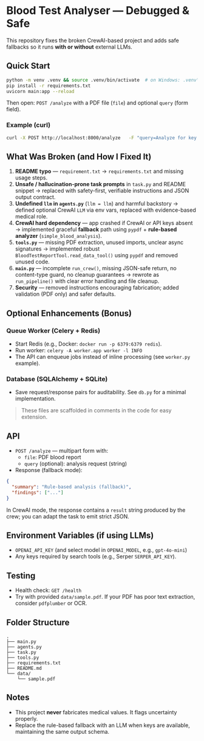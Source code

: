 # Blood Test Analyser — Debugged & Safe

This repository fixes the broken CrewAI-based project and adds safe fallbacks so it runs **with or without** external LLMs.

## Quick Start

```bash
python -m venv .venv && source .venv/bin/activate  # on Windows: .venv\Scripts\activate
pip install -r requirements.txt
uvicorn main:app --reload
```

Then open: `POST /analyze` with a PDF file (`file`) and optional `query` (form field).

### Example (curl)

```bash
curl -X POST http://localhost:8000/analyze   -F "query=Analyze for key markers"   -F "file=@data/sample.pdf"
```

## What Was Broken (and How I Fixed It)

1. **README typo** — `requirement.txt` → `requirements.txt` and missing usage steps.  
2. **Unsafe / hallucination-prone task prompts** in `task.py` and README snippet → replaced with safety-first, verifiable instructions and JSON output contract.  
3. **Undefined `llm` in `agents.py`** (`llm = llm`) and harmful backstory → defined optional CrewAI `LLM` via env vars, replaced with evidence-based medical role.  
4. **CrewAI hard dependency** — app crashed if CrewAI or API keys absent → implemented graceful **fallback** path using `pypdf` + **rule-based analyzer** (`simple_blood_analysis`).  
5. **`tools.py`** — missing PDF extraction, unused imports, unclear async signatures → implemented robust `BloodTestReportTool.read_data_tool()` using `pypdf` and removed unused code.  
6. **`main.py`** — incomplete `run_crew()`, missing JSON-safe return, no content-type guard, no cleanup guarantees → rewrote as `run_pipeline()` with clear error handling and file cleanup.  
7. **Security** — removed instructions encouraging fabrication; added validation (PDF only) and safer defaults.  

## Optional Enhancements (Bonus)

### Queue Worker (Celery + Redis)
- Start Redis (e.g., Docker: `docker run -p 6379:6379 redis`).
- Run worker: `celery -A worker.app worker -l INFO`
- The API can enqueue jobs instead of inline processing (see `worker.py` example).

### Database (SQLAlchemy + SQLite)
- Save request/response pairs for auditability. See `db.py` for a minimal implementation.

> These files are scaffolded in comments in the code for easy extension.

## API

- `POST /analyze` — multipart form with:  
  - `file`: PDF blood report  
  - `query` (optional): analysis request (string)  
- Response (fallback mode):
```json
{
  "summary": "Rule-based analysis (fallback)",
  "findings": ["..."]
}
```

In CrewAI mode, the response contains a `result` string produced by the crew; you can adapt the task to emit strict JSON.

## Environment Variables (if using LLMs)

- `OPENAI_API_KEY` (and select model in `OPENAI_MODEL`, e.g., `gpt-4o-mini`)
- Any keys required by search tools (e.g., Serper `SERPER_API_KEY`).

## Testing

- Health check: `GET /health`  
- Try with provided `data/sample.pdf`. If your PDF has poor text extraction, consider `pdfplumber` or OCR.

## Folder Structure

```
.
├── main.py
├── agents.py
├── task.py
├── tools.py
├── requirements.txt
├── README.md
└── data/
    └── sample.pdf
```

## Notes

- This project **never** fabricates medical values. It flags uncertainty properly.  
- Replace the rule-based fallback with an LLM when keys are available, maintaining the same output schema.
